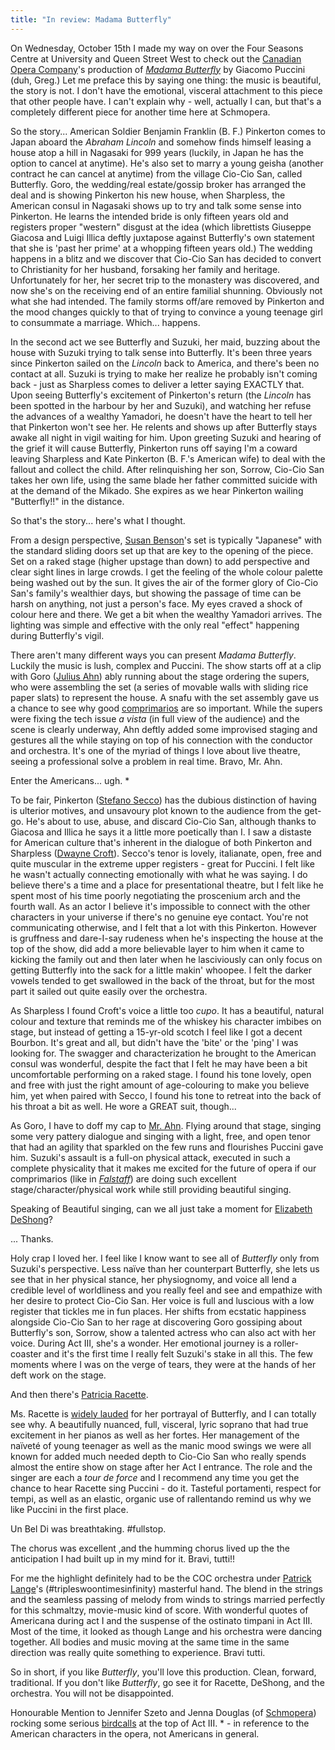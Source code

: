```yaml
---
title: "In review: Madama Butterfly"
---
```


On Wednesday, October 15th I made my way on over the Four Seasons Centre at University and Queen Street West to check out the [Canadian Opera Company](http://www.coc.ca/Home.aspx)'s production of [_Madama Butterfly_](http://www.coc.ca/PerformancesAndTickets/1415Season/MadamaButterfly.aspx) by Giacomo Puccini (duh, Greg.)
Let me preface this by saying one thing: the music is beautiful, the story is not. I don't have the emotional, visceral attachment to this piece that other people have. I can't explain why - well, actually I can, but that's a completely different piece for another time here at Schmopera.

So the story... American Soldier Benjamin Franklin (B. F.) Pinkerton comes to Japan aboard the _Abraham Lincoln_ and somehow finds himself leasing a house atop a hill in Nagasaki for 999 years (luckily, in Japan he has the option to cancel at anytime). He's also set to marry a young geisha (another contract he can cancel at anytime) from the village Cio-Cio San, called Butterfly. Goro, the wedding/real estate/gossip broker has arranged the deal and is showing Pinkerton his new house, when Sharpless, the American consul in Nagasaki shows up to try and talk some sense into Pinkerton. He learns the intended bride is only fifteen years old and registers proper "western" disgust at the idea (which librettists Giuseppe Giacosa and Luigi Illica deftly juxtapose against Butterfly's own statement that she is 'past her prime' at a whopping fifteen years old.) The wedding happens in a blitz and we discover that Cio-Cio San has decided to convert to Christianity for her husband, forsaking her family and heritage. Unfortunately for her, her secret trip to the monastery was discovered, and now she's on the receiving end of an entire familial shunning. Obviously not what she had intended. The family storms off/are removed by Pinkerton and the mood changes quickly to that of trying to convince a young teenage girl to consummate a marriage. Which... happens.

In the second act we see Butterfly and Suzuki, her maid, buzzing about the house with Suzuki trying to talk sense into Butterfly. It's been three years since Pinkerton sailed on the _Lincoln_ back to America, and there's been no contact at all. Suzuki is trying to make her realize he probably isn't coming back - just as Sharpless comes to deliver a letter saying EXACTLY that. Upon seeing Butterfly's excitement of Pinkerton's return (the _Lincoln_ has been spotted in the harbour by her and Suzuki), and watching her refuse the advances of a wealthy Yamadori, he doesn't have the heart to tell her that Pinkerton won't see her. He relents and shows up after Butterfly stays awake all night in vigil waiting for him. Upon greeting Suzuki and hearing of the grief it will cause Butterfly, Pinkerton runs off saying I'm a coward leaving Sharpless and Kate Pinkerton (B. F.'s American wife) to deal with the fallout and collect the child. After relinquishing her son, Sorrow, Cio-Cio San takes her own life, using the same blade her father committed suicide with at the demand of the Mikado. She expires as we hear Pinkerton wailing "Butterfly!!" in the distance.

So that's the story... here's what I thought.

From a design perspective, [Susan Benson](http://susanbensonart.com/design/)'s set is typically "Japanese" with the standard sliding doors set up that are key to the opening of the piece. Set on a raked stage (higher upstage than down) to add perspective and clear sight lines in large crowds. I get the feeling of the whole colour palette being washed out by the sun. It gives the air of the former glory of Cio-Cio San's family's wealthier days, but showing the passage of time can be harsh on anything, not just a person's face. My eyes craved a shock of colour here and there. We get a bit when the wealthy Yamadori arrives. The lighting was simple and effective with the only real "effect" happening during Butterfly's vigil.

There aren't many different ways you can present _Madama Butterfly_. Luckily the music is lush, complex and Puccini. The show starts off at a clip with Goro ([Julius Ahn](http://www.juliusahn.com/)) ably running about the stage ordering the supers, who were assembling the set (a series of movable walls with sliding rice paper slats) to represent the house. A snafu with the set assembly gave us a chance to see why good [comprimarios](http://en.wikipedia.org/wiki/Comprimario) are so important. While the supers were fixing the tech issue _a vista_ (in full view of the audience) and the scene is clearly underway, Ahn deftly added some improvised staging and gestures all the while staying on top of his connection with the conductor and orchestra. It's one of the myriad of things I love about live theatre, seeing a professional solve a problem in real time. Bravo, Mr. Ahn.

Enter the Americans... ugh. *

To be fair, Pinkerton ([Stefano Secco](http://www.stefanosecco.com/)) has the dubious distinction of having is ulterior motives, and unsavoury plot known to the audience from the get-go. He's about to use, abuse, and discard Cio-Cio San, although thanks to Giacosa and Illica he says it a little more poetically than I. I saw a distaste for American culture that's inherent in the dialogue of both Pinkerton and Sharpless ([Dwayne Croft](http://imgartists.com/artist/dwayne_croft)). Secco's tenor is lovely, italianate, open, free and quite muscular in the extreme upper registers - great for Puccini. I felt like he wasn't actually connecting emotionally with what he was saying. I do believe there's a time and a place for presentational theatre, but I felt like he spent most of his time poorly negotiating the proscenium arch and the fourth wall. As an actor I believe it's impossible to connect with the other characters in your universe if there's no genuine eye contact. You're not communicating otherwise, and I felt that a lot with this Pinkerton. However is gruffness and dare-I-say rudeness when he's inspecting the house at the top of the show, did add a more believable layer to him when it came to kicking the family out and then later when he lasciviously can only focus on getting Butterfly into the sack for a little makin' whoopee. I felt the darker vowels tended to get swallowed in the back of the throat, but for the most part it sailed out quite easily over the orchestra.

As Sharpless I found Croft's voice a little too _cupo_. It has a beautiful, natural colour and texture that reminds me of the whiskey his character imbibes on stage, but instead of getting a 15-yr-old scotch I feel like I got a decent Bourbon. It's great and all, but didn't have the 'bite' or the 'ping' I was looking for. The swagger and characterization he brought to the American consul was wonderful, despite the fact that I felt he may have been a bit uncomfortable performing on a raked stage. I found his tone lovely, open and free with just the right amount of age-colouring to make you believe him, yet when paired with Secco, I found his tone to retreat into the back of his throat a bit as well. He wore a GREAT suit, though...

As Goro, I have to doff my cap to [Mr. Ahn](http://www.juliusahn.com/). Flying around that stage, singing some very pattery dialogue and singing with a light, free, and open tenor that had an agility that sparkled on the few runs and flourishes Puccini gave him. Suzuki's assault is a full-on physical attack, executed in such a complete physicality that it makes me excited for the future of opera if our comprimarios (like in [_Falstaff_](http://www.coc.ca/PerformancesAndTickets/1415Season/Falstaff.aspx)) are doing such excellent stage/character/physical work while still providing beautiful singing.

Speaking of Beautiful singing, can we all just take a moment for [Elizabeth DeShong](http://www.elizabethdeshong.com/)?

... Thanks.

Holy crap I loved her. I feel like I know want to see all of _Butterfly_ only from Suzuki's perspective. Less naïve than her counterpart Butterfly, she lets us see that in her physical stance, her physiognomy, and voice all lend a credible level of worldliness and you really feel and see and empathize with her desire to protect Cio-Cio San. Her voice is full and luscious with a low register that tickles me in fun places. Her shifts from ecstatic happiness alongside Cio-Cio San to her rage at discovering Goro gossiping about Butterfly's son, Sorrow, show a talented actress who can also act with her voice. During Act III, she's a wonder. Her emotional journey is a roller-coaster and it's the first time I really felt Suzuki's stake in all this. The few moments where I was on the verge of tears, they were at the hands of her deft work on the stage.

And then there's [Patricia Racette](http://patriciaracette.com/).

Ms. Racette is [widely lauded](http://www.sfgate.com/music/article/Madama-Butterfly-review-Patricia-Racette-lifts-5556813.php) for her portrayal of Butterfly, and I can totally see why. A beautifully nuanced, full, visceral, lyric soprano that had true excitement in her pianos as well as her fortes. Her management of the naïveté of young teenager as well as the manic mood swings we were all known for added much needed depth to Cio-Cio San who really spends almost the entire show on stage after her Act I entrance. The role and the singer are each a _tour de force_ and I recommend any time you get the chance to hear Racette sing Puccini - do it. Tasteful portamenti, respect for tempi, as well as an elastic, organic use of rallentando remind us why we like Puccini in the first place.

Un Bel Di was breathtaking. #fullstop.

The chorus was excellent ,and the humming chorus lived up the the anticipation I had built up in my mind for it. Bravi, tutti!!

For me the highlight definitely had to be the COC orchestra under [Patrick Lange](http://www.artistsman.com/home/kuenstler_verzeichnis/dirigent/patrick-lange/)'s (#tripleswoontimesinfinity) masterful hand. The blend in the strings and the seamless passing of melody from winds to strings married perfectly for this schmaltzy, movie-music kind of score. With wonderful quotes of Americana during act I and the suspense of the ostinato timpani in Act III. Most of the time, it looked as though Lange and his orchestra were dancing together. All bodies and music moving at the same time in the same direction was really quite something to experience. Bravi tutti.

So in short, if you like _Butterfly_, you'll love this production. Clean, forward, traditional. If you don't like _Butterfly_, go see it for Racette, DeShong, and the orchestra. You will not be disappointed.

Honourable Mention to Jennifer Szeto and Jenna Douglas (of [Schmopera](http://schmopera.com/)) rocking some serious [birdcalls](/birdcalls-and-spoilers/) at the top of Act III. * - in reference to the American characters in the opera, not Americans in general.
